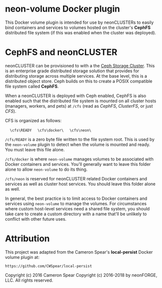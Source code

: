 # neon-volume Docker plugin

This Docker volume plugin is intended for use by neonCLUSTERs to easily bind containers and services to volumes hosted on the cluster's **CephFS** distributed file system (if this was enabled when the cluster was deployed).

# CephFS and neonCLUSTER

neonCLUSTER can be provisioned to with a the [Ceph Storage Cluster](http://ceph.com).  This is an enterprise grade distributed storage solution that provides for distributing storage across multiple services.  At the base level, this is a distributed object store.  Ceph builds on this to create a POSIX compatible file system called **CephFS**.

When a neonCLUSTER is deployed with Ceph enabled, CephFS is also enabled such that the distributed file system is mounted on all cluster hosts (managers, workers, and pets) at `/cfs` (read as *CephFS*, *ClusterFS*, or just *CFS*).

CFS is organized as follows:

&nbsp;&nbsp;&nbsp;&nbsp;`\cfs\READY`
&nbsp;&nbsp;&nbsp;&nbsp;`\cfs\docker\`
&nbsp;&nbsp;&nbsp;&nbsp;`\cfs\neon\`

`/cfs/READY` is a zero byte file written to the file system root.  This is used by the `neon-volume` plugin to detect when the volume is mounted and ready.  You must leave this file alone.

`/cfs/docker` is where `neon-volume` manages volumes to be associated with Docker containers and services.  You'll generally want to leave this folder alone to allow `neon-volume` to do its thing.

`/cfs/neon` is reserved for neonCLUSTER related Docker containers and services as well as cluster host services.  You should leave this folder alone as well.

In general, the best practice is to limit access to Docker containers and services using `neon-volume` to manage the volumes.  For circumstances where custom host-level services need a shared file system, you should take care to create a custom directory with a name that'll be unlikely to conflict with other future uses.

# Attribution

This project was adapted from the Cameron Spear's **local-persist** Docker volume plugin at:

	https://github.com/CWSpear/local-persist

Copyright (c) 2016 Cameron Spear
Copyright (c) 2016-2018 by neonFORGE, LLC.  All rights reserved.
